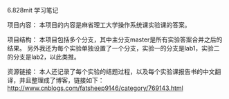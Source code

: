 6.828mit 学习笔记

项目内容：
  本项目的内容是麻省理工大学操作系统课实验课的答案。

项目结构：
  本项目包括多个分支，其中主分支master是所有实验答案合并之后的结果。
  另外我还为每个实验单独设置了一个分支，实验一的分支是lab1，实验二的分支是lab2，以此类推。
  
资源链接：
  本人还记录了每个实验的结题过程，以及每个实验课报告书的中文翻译，并且整理成了博客，链接如下：
    http://www.cnblogs.com/fatsheep9146/category/769143.html
    

    
